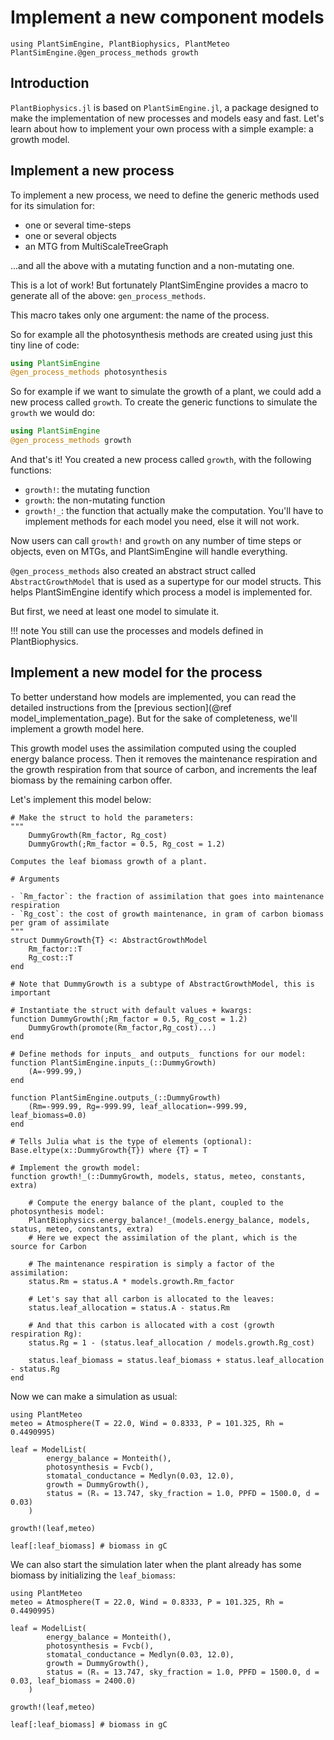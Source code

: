 # Implement a new component models

```@setup usepkg
using PlantSimEngine, PlantBiophysics, PlantMeteo
PlantSimEngine.@gen_process_methods growth
```

## Introduction

`PlantBiophysics.jl` is based on `PlantSimEngine.jl`, a package designed to make the implementation of new processes and models easy and fast. Let's learn about how to implement your own process with a simple example: a growth model.

## Implement a new process

To implement a new process, we need to define the generic methods used for its simulation for:

- one or several time-steps
- one or several objects
- an MTG from MultiScaleTreeGraph

...and all the above with a mutating function and a non-mutating one.

This is a lot of work! But fortunately PlantSimEngine provides a macro to generate all of the above: `gen_process_methods`.

This macro takes only one argument: the name of the process.

So for example all the photosynthesis methods are created using just this tiny line of code:

```julia
using PlantSimEngine
@gen_process_methods photosynthesis
```

So for example if we want to simulate the growth of a plant, we could add a new process called `growth`. To create the generic functions to simulate the `growth` we would do:

```julia
using PlantSimEngine
@gen_process_methods growth
```

And that's it! You created a new process called `growth`, with the following functions:

- `growth!`: the mutating function
- `growth`: the non-mutating function
- `growth!_`: the function that actually make the computation. You'll have to implement methods for each model you need, else it will not work.

Now users can call `growth!` and `growth` on any number of time steps or objects, even on MTGs, and PlantSimEngine will handle everything. 

`@gen_process_methods` also created an abstract struct called `AbstractGrowthModel` that is used as a supertype for our model structs. This helps PlantSimEngine identify which process a model is implemented for.

But first, we need at least one model to simulate it.

!!! note
    You still can use the processes and models defined in PlantBiophysics.

## Implement a new model for the process

To better understand how models are implemented, you can read the detailed instructions from the [previous section](@ref model_implementation_page). But for the sake of completeness, we'll implement a growth model here.

This growth model uses the assimilation computed using the coupled energy balance process. Then it removes the maintenance respiration and the growth respiration from that source of carbon, and increments the leaf biomass by the remaining carbon offer.

Let's implement this model below:

```@example usepkg
# Make the struct to hold the parameters:
"""
    DummyGrowth(Rm_factor, Rg_cost)
    DummyGrowth(;Rm_factor = 0.5, Rg_cost = 1.2)

Computes the leaf biomass growth of a plant.

# Arguments

- `Rm_factor`: the fraction of assimilation that goes into maintenance respiration
- `Rg_cost`: the cost of growth maintenance, in gram of carbon biomass per gram of assimilate
"""
struct DummyGrowth{T} <: AbstractGrowthModel
    Rm_factor::T
    Rg_cost::T
end

# Note that DummyGrowth is a subtype of AbstractGrowthModel, this is important

# Instantiate the struct with default values + kwargs:
function DummyGrowth(;Rm_factor = 0.5, Rg_cost = 1.2)
    DummyGrowth(promote(Rm_factor,Rg_cost)...)
end

# Define methods for inputs_ and outputs_ functions for our model:
function PlantSimEngine.inputs_(::DummyGrowth)
    (A=-999.99,)
end

function PlantSimEngine.outputs_(::DummyGrowth)
    (Rm=-999.99, Rg=-999.99, leaf_allocation=-999.99, leaf_biomass=0.0)
end

# Tells Julia what is the type of elements (optional):
Base.eltype(x::DummyGrowth{T}) where {T} = T

# Implement the growth model:
function growth!_(::DummyGrowth, models, status, meteo, constants, extra)

    # Compute the energy balance of the plant, coupled to the photosynthesis model:
    PlantBiophysics.energy_balance!_(models.energy_balance, models, status, meteo, constants, extra)
    # Here we expect the assimilation of the plant, which is the source for Carbon

    # The maintenance respiration is simply a factor of the assimilation:
    status.Rm = status.A * models.growth.Rm_factor

    # Let's say that all carbon is allocated to the leaves:
    status.leaf_allocation = status.A - status.Rm

    # And that this carbon is allocated with a cost (growth respiration Rg):
    status.Rg = 1 - (status.leaf_allocation / models.growth.Rg_cost)

    status.leaf_biomass = status.leaf_biomass + status.leaf_allocation - status.Rg
end
```

Now we can make a simulation as usual:

```@example usepkg
using PlantMeteo
meteo = Atmosphere(T = 22.0, Wind = 0.8333, P = 101.325, Rh = 0.4490995)

leaf = ModelList(
        energy_balance = Monteith(),
        photosynthesis = Fvcb(),
        stomatal_conductance = Medlyn(0.03, 12.0),
        growth = DummyGrowth(),
        status = (Rₛ = 13.747, sky_fraction = 1.0, PPFD = 1500.0, d = 0.03)
    )

growth!(leaf,meteo)

leaf[:leaf_biomass] # biomass in gC
```

We can also start the simulation later when the plant already has some biomass by initializing the `leaf_biomass`:

```@example usepkg
using PlantMeteo
meteo = Atmosphere(T = 22.0, Wind = 0.8333, P = 101.325, Rh = 0.4490995)

leaf = ModelList(
        energy_balance = Monteith(),
        photosynthesis = Fvcb(),
        stomatal_conductance = Medlyn(0.03, 12.0),
        growth = DummyGrowth(),
        status = (Rₛ = 13.747, sky_fraction = 1.0, PPFD = 1500.0, d = 0.03, leaf_biomass = 2400.0)
    )

growth!(leaf,meteo)

leaf[:leaf_biomass] # biomass in gC
```
